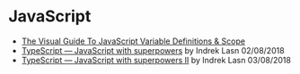 # JavaScript  
- [The Visual Guide To JavaScript Variable Definitions & Scope](https://medium.com/@js_tut/the-visual-guide-to-javascript-variable-definitions-scope-abfb86edad)  
- [TypeScript — JavaScript with superpowers](https://www.strilliant.com/2018/02/28/typescript-%E2%80%94-javascript-with-superpowers-%E2%80%93-freecodecamp-org/) by Indrek Lasn 02/08/2018  
- [TypeScript — JavaScript with superpowers II](https://medium.com/cleversonder/typescript-javascript-with-superpowers-part-ii-69a6bd2c6842) by Indrek Lasn 03/08/2018  
